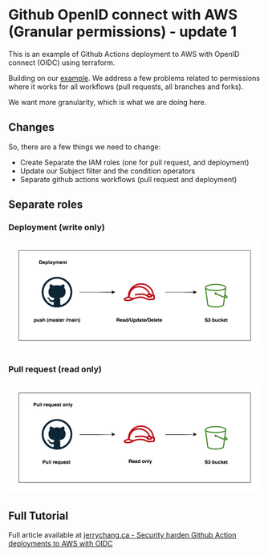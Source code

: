 # Github OpenID connect with AWS (Granular permissions) - update 1

This is an example of Github Actions deployment to AWS with OpenID connect (OIDC) using terraform.

Building on our [example](https://github.com/Jareechang/github-oidc-example). We address a few problems related to permissions where it works for all workflows (pull requests, all branches and forks).

We want more granularity, which is what we are doing here.

## Changes

So, there are a few things we need to change:

- Create Separate the IAM roles (one for pull request, and deployment)
- Update our Subject filter and the condition operators
- Separate github actions workflows (pull request and deployment)

## Separate roles

### Deployment (write only)

![Deployment role](./images/aws-github-permission-write-only.png)

### Pull request (read only)

![Pull request role](./images/aws-github-permission-read-only.png)

## Full Tutorial

Full article available at [jerrychang.ca - Security harden Github Action deployments to AWS with OIDC](https://www.jerrychang.ca/writing/security-harden-github-actions-deployments-to-aws-with-oidc)
